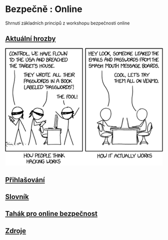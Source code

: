 # Bezpečně : Online

Shrnutí základních principů z workshopu bezpečnosti online

## [Aktuální hrozby](threats.md)

![How hacking works](how_hacking_works_2x.png)

## [Přihlašování](login.md)

## [Slovník](slovnik.md)

## [Tahák pro online bezpečnost](online-cheetsheet.md)

## [Zdroje](links.md)
